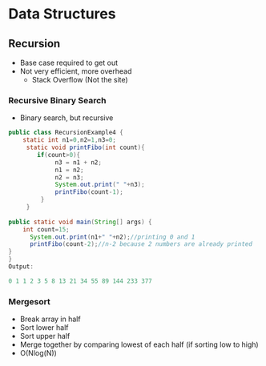 # Data Structures
## Recursion
* Base case required to get out
* Not  very efficient, more overhead
    * Stack Overflow (Not the site)
### Recursive Binary Search
* Binary search, but recursive 

```java
public class RecursionExample4 {  
    static int n1=0,n2=1,n3=0;      
     static void printFibo(int count){      
        if(count>0){      
             n3 = n1 + n2;      
             n1 = n2;      
             n2 = n3;      
             System.out.print(" "+n3);     
             printFibo(count-1);      
         }      
     }        
  
public static void main(String[] args) {  
    int count=15;      
      System.out.print(n1+" "+n2);//printing 0 and 1      
      printFibo(count-2);//n-2 because 2 numbers are already printed     
}  
}  
Output:

0 1 1 2 3 5 8 13 21 34 55 89 144 233 377
```

### Mergesort
* Break array in half
* Sort lower half
* Sort upper half
* Merge together by comparing lowest of each half (if sorting low to high)
* O(Nlog(N))

```Java

```